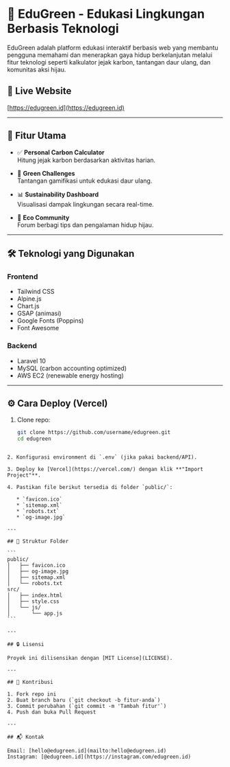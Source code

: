 # 🌱 EduGreen - Edukasi Lingkungan Berbasis Teknologi

EduGreen adalah platform edukasi interaktif berbasis web yang membantu pengguna memahami dan menerapkan gaya hidup berkelanjutan melalui fitur teknologi seperti kalkulator jejak karbon, tantangan daur ulang, dan komunitas aksi hijau.

## 🔗 Live Website
[https://edugreen.id](https://edugreen.id)

---

## 📌 Fitur Utama

- ✅ **Personal Carbon Calculator**  
  Hitung jejak karbon berdasarkan aktivitas harian.

- 🧩 **Green Challenges**  
  Tantangan gamifikasi untuk edukasi daur ulang.

- 📊 **Sustainability Dashboard**  
  Visualisasi dampak lingkungan secara real-time.

- 👥 **Eco Community**  
  Forum berbagi tips dan pengalaman hidup hijau.

---

## 🛠️ Teknologi yang Digunakan

### Frontend
- Tailwind CSS
- Alpine.js
- Chart.js
- GSAP (animasi)
- Google Fonts (Poppins)
- Font Awesome

### Backend
- Laravel 10
- MySQL (carbon accounting optimized)
- AWS EC2 (renewable energy hosting)

---

## ⚙️ Cara Deploy (Vercel)

1. Clone repo:
   ```bash
   git clone https://github.com/username/edugreen.git
   cd edugreen
````

2. Konfigurasi environment di `.env` (jika pakai backend/API).

3. Deploy ke [Vercel](https://vercel.com/) dengan klik **"Import Project"**.

4. Pastikan file berikut tersedia di folder `public/`:

   * `favicon.ico`
   * `sitemap.xml`
   * `robots.txt`
   * `og-image.jpg`

---

## 📁 Struktur Folder

```
public/
│   ├── favicon.ico
│   ├── og-image.jpg
│   ├── sitemap.xml
│   └── robots.txt
src/
│   ├── index.html
│   ├── style.css
│   └── js/
│       └── app.js
```

---

## 🔒 Lisensi

Proyek ini dilisensikan dengan [MIT License](LICENSE).

---

## 🙌 Kontribusi

1. Fork repo ini
2. Buat branch baru (`git checkout -b fitur-anda`)
3. Commit perubahan (`git commit -m 'Tambah fitur'`)
4. Push dan buka Pull Request

---

## 📬 Kontak

Email: [hello@edugreen.id](mailto:hello@edugreen.id)
Instagram: [@edugreen.id](https://instagram.com/edugreen.id)

